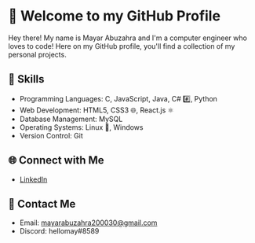 # 👋 Welcome to my GitHub Profile

Hey there! My name is Mayar Abuzahra and I'm a computer engineer who loves to code! Here on my GitHub profile, you'll find a collection of my personal projects. 

## 🔨 Skills

- Programming Languages: C, JavaScript, Java, C# #️⃣, Python
- Web Development: HTML5, CSS3 🌐, React.js ⚛️
- Database Management: MySQL
- Operating Systems: Linux 🐧, Windows
- Version Control: Git

## 🌐 Connect with Me

- [LinkedIn](https://www.linkedin.com/in/mayar-abuzahra)

## 💬 Contact Me

- Email: mayarabuzahra200030@gmail.com
- Discord: hellomay#8589
